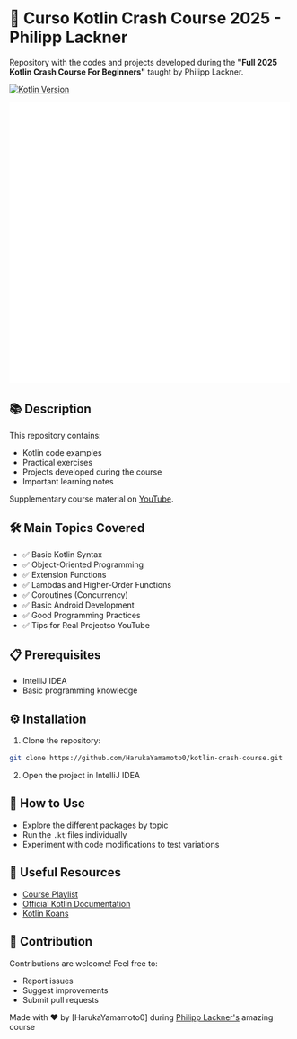 # 🚀 Curso Kotlin Crash Course 2025 - Philipp Lackner
Repository with the codes and projects developed during the **"Full 2025 Kotlin Crash Course For Beginners"** taught by Philipp Lackner.

[![Kotlin Version](https://img.shields.io/badge/Kotlin-2.1.10-blue.svg)](https://kotlinlang.org)

<img src="./assets/console-input.svg" width="500" height="500">

## 📚 Description
This repository contains:
- Kotlin code examples
- Practical exercises
- Projects developed during the course
- Important learning notes

Supplementary course material on [YouTube](https://youtu.be/dzUc9vrsldM?si=75kwI5vmRmvwQL2n).

## 🛠️ Main Topics Covered
- ✅ Basic Kotlin Syntax
- ✅ Object-Oriented Programming
- ✅ Extension Functions
- ✅ Lambdas and Higher-Order Functions
- ✅ Coroutines (Concurrency)
- ✅ Basic Android Development
- ✅ Good Programming Practices
- ✅ Tips for Real Projectso YouTube

## 📋 Prerequisites
- IntelliJ IDEA
- Basic programming knowledge

## ⚙️ Installation
1. Clone the repository:
```bash
git clone https://github.com/HarukaYamamoto0/kotlin-crash-course.git
```
2. Open the project in IntelliJ IDEA

## 🧠 How to Use
- Explore the different packages by topic
- Run the `.kt` files individually
- Experiment with code modifications to test variations

## 📌 Useful Resources
- [Course Playlist](https://youtube.com/playlist?list=PLQkwcJG4YTCSpJ2NLhDTHhi6XBNfk9WiC)
- [Official Kotlin Documentation](https://kotlinlang.org/docs/home.html)
- [Kotlin Koans](https://play.kotlinlang.org/koans)

## 🤝 Contribution
Contributions are welcome! Feel free to:
- Report issues
- Suggest improvements
- Submit pull requests

Made with ❤️ by [HarukaYamamoto0] during [Philipp Lackner's](https://www.youtube.com/@PhilippLackner) amazing course
